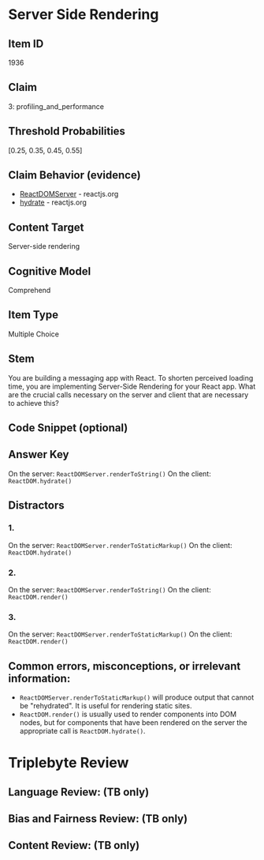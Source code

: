 # Server Side Rendering


## Item ID
1936

## Claim
3: profiling_and_performance

## Threshold Probabilities
[0.25, 0.35, 0.45, 0.55]


## Claim Behavior (evidence)
- [ReactDOMServer](https://reactjs.org/docs/react-dom-server.html) - reactjs.org
- [hydrate](https://reactjs.org/docs/react-dom.html#hydrate) - reactjs.org


## Content Target
Server-side rendering


## Cognitive Model
Comprehend


## Item Type
Multiple Choice


## Stem
You are building a messaging app with React.  To shorten perceived loading time, you are implementing Server-Side Rendering for your React app.  What are the crucial calls necessary on the server and client that are necessary to achieve this?


## Code Snippet (optional)



## Answer Key
On the server: `ReactDOMServer.renderToString()`
On the client: `ReactDOM.hydrate()`

## Distractors
### 1.
On the server: `ReactDOMServer.renderToStaticMarkup()`
On the client: `ReactDOM.hydrate()`


### 2.
On the server: `ReactDOMServer.renderToString()`
On the client: `ReactDOM.render()`


### 3.
On the server: `ReactDOMServer.renderToStaticMarkup()`
On the client: `ReactDOM.render()`


## Common errors, misconceptions, or irrelevant information:
* `ReactDOMServer.renderToStaticMarkup()` will produce output that cannot be "rehydrated".  It is useful for rendering static sites.
* `ReactDOM.render()` is usually used to render components into DOM nodes, but for components that have been rendered on the server the appropriate call is `ReactDOM.hydrate()`.


# Triplebyte Review


## Language Review: (TB only)


## Bias and Fairness Review: (TB only)


## Content Review: (TB only)

